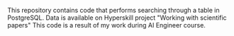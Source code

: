 This repository contains code that performs searching through a table in PostgreSQL.
Data is available on Hyperskill project "Working with scientific papers"
This code is a result of my work during AI Engineer course.
